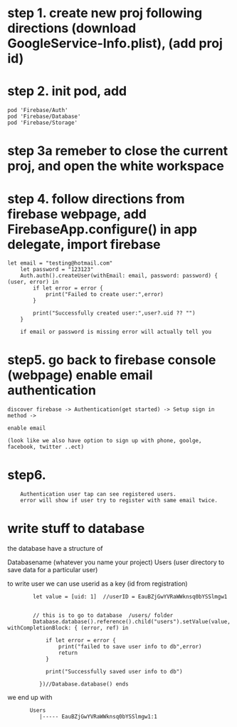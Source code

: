 # step 1. create new proj following directions (download GoogleService-Info.plist), (add proj id)
# step 2. init pod, add 

    pod 'Firebase/Auth'
  	pod 'Firebase/Database'
 	pod 'Firebase/Storage'
        
# step 3a remeber to close the current proj, and open the white workspace 
# step 4. follow directions from firebase webpage, add FirebaseApp.configure() in app delegate, import firebase

    let email = "testing@hotmail.com"
        let password = "123123"
        Auth.auth().createUser(withEmail: email, password: password) { (user, error) in
            if let error = error {
                print("Failed to create user:",error)
            }
            
            print("Successfully created user:",user?.uid ?? "")
        }
        
        if email or password is missing error will actually tell you
        
        
# step5. go back to firebase console (webpage) enable email authentication  

    discover firebase -> Authentication(get started) -> Setup sign in method ->
    
    enable email
    
    (look like we also have option to sign up with phone, goolge, facebook, twitter ..ect)
    
# step6. 
        Authentication user tap can see registered users.
        error will show if user try to register with same email twice.
        
        
    


# write stuff to database

the database have a structure of

Databasename (whatever you name your project)
        Users  (user directory to save data for a particular user)
        
        
to write user we can use userid as a key (id from registration)        



            let value = [uid: 1]  //userID = EauBZjGwYVRaWWknsq0bYSSlmgw1

            
            // this is to go to database  /users/ folder
            Database.database().reference().child("users").setValue(value, withCompletionBlock: { (error, ref) in
                
                if let error = error {
                    print("failed to save user info to db",error)
                    return
                }
                
                print("Successfully saved user info to db")
                
              })//Database.database() ends
        
  we end up with
           
           Users
              |----- EauBZjGwYVRaWWknsq0bYSSlmgw1:1
